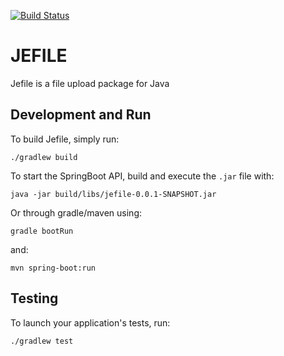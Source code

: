 [![Build Status](https://semaphoreci.com/api/v1/projects/a329c770-30af-491e-a5af-6e3c503f6dc4/1992812/badge.svg)](https://semaphoreci.com/lucasdeassis-50/jefile)


# JEFILE
	
Jefile is a file upload package for Java
	
## Development and Run

To build Jefile, simply run:

    ./gradlew build

To start the SpringBoot API, build and execute the `.jar` file with:

	java -jar build/libs/jefile-0.0.1-SNAPSHOT.jar

Or through gradle/maven using:

    gradle bootRun
  
and:
  
    mvn spring-boot:run

## Testing

To launch your application's tests, run:

    ./gradlew test

